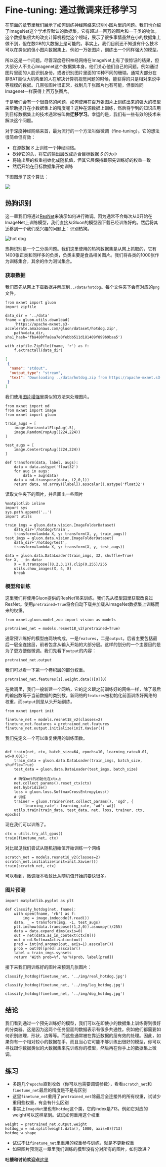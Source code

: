 # Fine-tuning: 通过微调来迁移学习


在前面的章节里我们展示了如何训练神经网络来识别小图片里的问题。我们也介绍了ImageNet这个学术界默认的数据集，它有超过一百万的图片和一千类的物体。这个数据集很大的改变计算机视觉这个领域，展示了很多事情虽然在小的数据集上做不到，但在数GB的大数据上是可能的。事实上，我们目前还不知道有什么技术可以在类似的但小图片数据集上，例如一万张图片，训练出一个同样强大的模型。

所以这是一个问题。尽管深度卷积神经网络在ImageNet上有了很惊讶的结果，但大部分人不关心Imagenet这个数据集本身。他们关心他们自己的问题。例如通过图片里面的人脸识别身份，或者识别图片里面的10种不同的珊瑚。通常大部分在非BAT类似大机构里的人在解决计算机视觉问题的时候，能获得的只是相对来说中等规模的数据。几百张图片很正常，找到几千张图片也有可能，但很难同Imagenet一样获得上百万张图片。

于是我们会有一个很自然的问题，如何使用在百万张图片上训练出来的强大的模型来帮助提升在小数据集上的精度呢？这种在源数据上训练，然后将学到的知识应用到目标数据集上的技术通常被叫做**迁移学习**。幸运的是，我们有一些有效的技术来解决这个问题。

对于深度神经网络来首，最为流行的一个方法叫做微调（fine-tuning）。它的想法很简单但有效：


* 在源数据 $S$ 上训练一个神经网络。
* 砍掉它的头，将它的输出层改成适合目标数据 $S$ 的大小
* 将输出层的权重初始化成随机值，但其它层保持跟原先训练好的权重一致
* 然后开始在目标数据集开始训练

下图图示了这个算法：

![](../img/fine-tuning.svg)

## 热狗识别

这一章我们将通过[ResNet](../chapter_convolutional-neural-networks/resnet-gluon.md)来演示如何进行微调。因为通常不会每次从0开始在ImageNet上训练模型，我们直接从Gluon的模型园下载已经训练好的。然后将其迁移到一个我们感兴趣的问题上：识别热狗。

![hot dog](../img/comic-hot-dog.png)


热狗识别是一个二分类问题。我们这里使用的热狗数据集是从网上抓取的，它有$1400$张正类和同样多的负类，负类主要是食品相关图片。我们将各类的$1000$张作为训练集合，其余的作为测试集合。

### 获取数据

我们首先从网上下载数据并解压到`../data/hotdog`。每个文件夹下会有对应的`png`文件。

```{.python .input  n=17}
from mxnet import gluon
import zipfile

data_dir = '../data'
fname = gluon.utils.download(
    'https://apache-mxnet.s3-accelerate.amazonaws.com/gluon/dataset/hotdog.zip',
    path=data_dir, sha1_hash='fba480ffa8aa7e0febbb511d181409f899b9baa5')

with zipfile.ZipFile(fname, 'r') as f:
    f.extractall(data_dir)
```

```{.json .output n=None}
[
 {
  "name": "stdout",
  "output_type": "stream",
  "text": "Downloading ../data/hotdog.zip from https://apache-mxnet.s3-accelerate.amazonaws.com/gluon/dataset/hotdog.zip...\n"
 }
]
```

我们使用[图片增强](../image-augmentation.md)里类似的方法来处理图片。

```{.python .input  n=18}
from mxnet import nd
from mxnet import image
from mxnet import gluon

train_augs = [
    image.HorizontalFlipAug(.5),
    image.RandomCropAug((224,224))
]

test_augs = [
    image.CenterCropAug((224,224))
]

def transform(data, label, augs):
    data = data.astype('float32')
    for aug in augs:
        data = aug(data)
    data = nd.transpose(data, (2,0,1))
    return data, nd.array([label]).asscalar().astype('float32')
```

读取文件夹下的图片，并且画出一些图片

```{.python .input  n=20}
%matplotlib inline
import sys
sys.path.append('..')
import utils

train_imgs = gluon.data.vision.ImageFolderDataset(
    data_dir+'/hotdog/train',
    transform=lambda X, y: transform(X, y, train_augs))
test_imgs = gluon.data.vision.ImageFolderDataset(
    data_dir+'/hotdog/test',
    transform=lambda X, y: transform(X, y, test_augs))

data = gluon.data.DataLoader(train_imgs, 32, shuffle=True)
for X, _ in data:
    X = X.transpose((0,2,3,1)).clip(0,255)/255
    utils.show_images(X, 4, 8)
    break
```

### 模型和训练

这里我们将使用Gluon提供的ResNet18来训练。我们先从模型园里获取改良过ResNet。使用`pretrained=True`将会自动下载并加载从ImageNet数据集上训练而来的权重。

```{.python .input  n=21}
from mxnet.gluon.model_zoo import vision as models

pretrained_net = models.resnet18_v2(pretrained=True)
```

通常预训练好的模型由两块构成，一是`features`，二是`output`。后者主要包括最后一层全连接层，前者包含从输入开始的大部分层。这样的划分的一个主要目的是为了更方便做微调。我们先看下`output`的内容：

```{.python .input  n=22}
pretrained_net.output
```

我们可以看一下第一个卷积层的部分权重。

```{.python .input  n=23}
pretrained_net.features[1].weight.data()[0][0]
```

在微调里，我们一般新建一个网络，它的定义跟之前训练好的网络一样，除了最后的输出数等于当前数据的类别数。新网络的`features`被初始化前面训练好网络的权重，而`output`则是从头开始训练。

```{.python .input  n=24}
from mxnet import init

finetune_net = models.resnet18_v2(classes=2)
finetune_net.features = pretrained_net.features
finetune_net.output.initialize(init.Xavier())
```

我们先定义一个可以重复使用的训练函数。

```{.python .input  n=25}

def train(net, ctx, batch_size=64, epochs=10, learning_rate=0.01, wd=0.001):
    train_data = gluon.data.DataLoader(train_imgs, batch_size, shuffle=True)
    test_data = gluon.data.DataLoader(test_imgs, batch_size)

    # 确保net的初始化在ctx上
    net.collect_params().reset_ctx(ctx)
    net.hybridize()
    loss = gluon.loss.SoftmaxCrossEntropyLoss()
    # 训练
    trainer = gluon.Trainer(net.collect_params(), 'sgd', {
        'learning_rate': learning_rate, 'wd': wd})
    utils.train(train_data, test_data, net, loss, trainer, ctx, epochs)
```

现在我们可以训练了。

```{.python .input  n=10}
ctx = utils.try_all_gpus()
train(finetune_net, ctx)
```

对比起见我们尝试从随机初始值开始训练一个网络

```{.python .input  n=11}
scratch_net = models.resnet18_v2(classes=2)
scratch_net.initialize(init=init.Xavier())
train(scratch_net, ctx)
```

可以看到，微调版本收敛比从随机值开始的要快很多。

### 图片预测

```{.python .input  n=12}
import matplotlib.pyplot as plt

def classify_hotdog(net, fname):
    with open(fname, 'rb') as f:
        img = image.imdecode(f.read())
    data, _ = transform(img, -1, test_augs)
    plt.imshow(data.transpose((1,2,0)).asnumpy()/255)
    data = data.expand_dims(axis=0)
    out = net(data.as_in_context(ctx[0]))
    out = nd.SoftmaxActivation(out)
    pred = int(nd.argmax(out, axis=1).asscalar())
    prob = out[0][pred].asscalar()
    label = train_imgs.synsets
    return 'With prob=%f, %s'%(prob, label[pred])
```

接下来我们用训练好的图片来预测几张图片：

```{.python .input  n=13}
classify_hotdog(finetune_net, '../img/real_hotdog.jpg')
```

```{.python .input  n=14}
classify_hotdog(finetune_net, '../img/leg_hotdog.jpg')
```

```{.python .input  n=15}
classify_hotdog(finetune_net, '../img/dog_hotdog.jpg')
```

## 结论

我们看到通过一个预先训练好的模型，我们可以在即使小的数据集上训练得到很好的分类器。这是因为这两个任务里面的数据表示有很多共通性。例如他们都需要如何识别纹理，形状，边等等。而这些通常被在靠近数据的层有效的处理。因此，如果你有一个相对较小的数据在手，而且当心它可能不够训练出很好的模型，你可以寻找跟你数据类似的大数据集来先训练你的模型，然后再在你手上的数据集上微调。

## 练习

- 多跑几个`epochs`直到收敛（你可以也需要调调参数），看看`scratch_net`和`finetune_net`最后的精度是不是有区别
- 这里`finetune_net`重用了`pretrained_net`除最后全连接外的所有权重，试试少重用些权重，有会有什么区别
- 事实上`ImageNet`里也有`hotdog`这个类，它的index是713。例如它对应的weight可以这样拿到。试试如何重用这个权重

```{.python .input  n=16}
weight = pretrained_net.output.weight
hotdog_w = nd.split(weight.data(), 1000, axis=0)[713]
hotdog_w.shape
```

- 试试不让`finetune_net`里重用的权重参与训练，就是不更新权重
- 如果图片预测这一章里我们训练的模型没有分对所有的图片，如何改进？


**吐槽和讨论欢迎点**[这里](https://discuss.gluon.ai/t/topic/2272)
